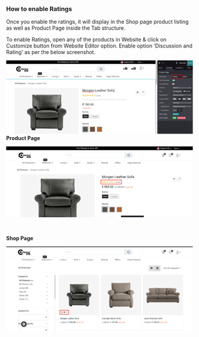 
### How to enable Ratings



Once you enable the ratings, it will display in the Shop page product listing as well as Product Page inside the Tab structure.


To enable Ratings, open any of the products in Website & click on Customize button from Website Editor option. Enable option ‘Discussion and Rating’ as per the below screenshot.


![](./images/38-1.jpg)**Product Page**


**![](./images/38-2.jpg)**


 


**Shop Page**


**![](./images/38-3.jpg)**


 


 


 



